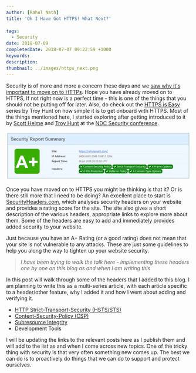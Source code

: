 ```yaml
---
author: [Rahul Nath]
title: 'Ok I Have Got HTTPS! What Next?'
  
tags:
  - Security
date: 2018-07-09
completedDate: 2018-07-07 09:22:59 +1000
keywords:
description:
thumbnail: ../images/https_next.png
---
```


Security is of more and more a concern these days and we [saw why it's important to move on to HTTPs](https://rahulpnath.com/blog/https-for-free-and-why-you-should-care/). Hope you have already moved on to HTTPS, If not right now is a perfect time - this is one of the things that you should not be putting off for later. Also, do check out the [HTTPS is Easy](https://httpsiseasy.com/) series by Troy Hunt on how simple it is to get onboard with HTTPS. Most of the things mentioned here, I started exploring after getting introduced to it by [Scott Helme](https://scotthelme.co.uk/) and [Troy Hunt](https://www.troyhunt.com/) at the [NDC Security conference](https://rahulpnath.com/blog/ndc-security-2018-overview-and-key-takeaways/).

<a href="https://securityheaders.com/?q=rahulpnath.com&followRedirects=on">
    <img
        src="../images/https_next.png"
        alt="Security Report Summary from SecurityHeaders.com"
        class="center" />
</a>

Once you have moved on to HTTPS you might be thinking is that it? Or is there still more that I need to be doing? An excellent place to start is [SecurityHeaders.com](https://securityheaders.com/), which analyses security headers on your website and provides a rating score for the site. The site also gives a short description of the various headers, appropriate links to explore more about them. Some of the headers are easy to add and immediately provides added security to your website.

<div class="alert alert-warning">
Just because you have an A+ Rating (or a good rating) does not mean that your site is not vulnerable to any attacks. These are just some guidelines to help you along the way to tighten up your website security.
</div>

> _I have been trying to walk the talk here - implementing these headers one by one on this blog as and when I am writing this_

In this post will walk through some of the headers that I added to this blog. I am planning to write this as a multi-series article, with each article specific to a header/other feature, why I added it and how I went about adding and verifying it.

- [HTTP Strict-Transport-Security (HSTS/STS)](/blog/http-strict-transport-security-sts-or-hsts)
- [Content-Security-Policy (CSP)](/blog/http-content-security-policy-csp/)
- [Subresource Integrity](/blog/subresource-integrity-sri/)
- Development Tools

I will be updating the links to the relevant posts here as I publish them and will add to the list as and when I come across new topics. One of the tricky thing with security is that very often something new comes up. The best we can do is to proactively do things that we can do to support and protect ourselves.
